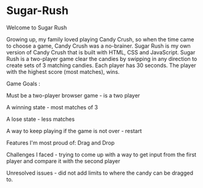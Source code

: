 # Sugar-Rush

Welcome to Sugar Rush 

Growing up, my family loved playing Candy Crush, so when the time came to choose a game, Candy Crush was a no-brainer. Sugar Rush is my own version of Candy Crush that is built with HTML, CSS and JavaScript. Sugar Rush is a two-player game clear the candies by swipping in any direction to create sets of 3 matching candies. Each player has 30 seconds. The player with the highest score (most matches), wins.

Game Goals :

Must be a two-player browser game - is a two player

A winning state - most matches of 3

A lose state - less matches

A way to keep playing if the game is not over - restart

Features I'm most proud of: Drag and Drop

Challenges I faced - trying to come up with a way to get input from the first player and compare it with the second player

Unresolved issues - did not add limits to where the candy can be dragged to.



